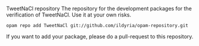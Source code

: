 TweetNaCl repository
The repository for the development packages for the verification of TweetNaCl. Use it at your own risks.

```
opam repo add TweetNaCl git://github.com/ildyria/opam-repository.git
```

If you want to add your package, please do a pull-request to this repository.
